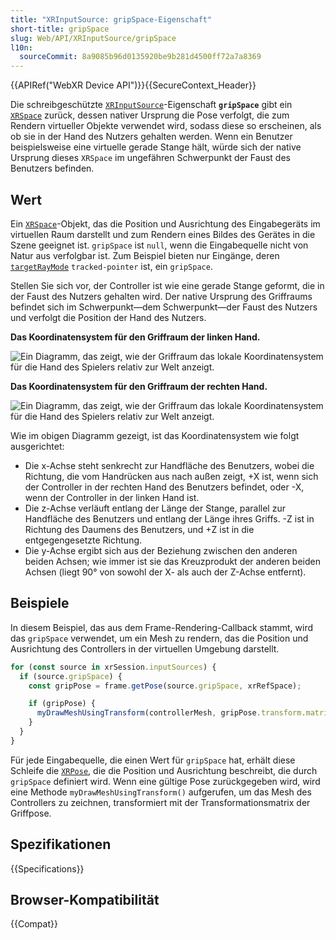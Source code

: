 ```yaml
---
title: "XRInputSource: gripSpace-Eigenschaft"
short-title: gripSpace
slug: Web/API/XRInputSource/gripSpace
l10n:
  sourceCommit: 8a9085b96d0135920be9b281d4500ff72a7a8369
---
```


{{APIRef("WebXR Device API")}}{{SecureContext_Header}}

Die schreibgeschützte [`XRInputSource`](/de/docs/Web/API/XRInputSource)-Eigenschaft **`gripSpace`** gibt ein [`XRSpace`](/de/docs/Web/API/XRSpace) zurück, dessen nativer Ursprung die Pose verfolgt, die zum Rendern virtueller Objekte verwendet wird, sodass diese so erscheinen, als ob sie in der Hand des Nutzers gehalten werden. Wenn ein Benutzer beispielsweise eine virtuelle gerade Stange hält, würde sich der native Ursprung dieses `XRSpace` im ungefähren Schwerpunkt der Faust des Benutzers befinden.

## Wert

Ein [`XRSpace`](/de/docs/Web/API/XRSpace)-Objekt, das die Position und Ausrichtung des Eingabegeräts im virtuellen Raum darstellt und zum Rendern eines Bildes des Gerätes in die Szene geeignet ist. `gripSpace` ist `null`, wenn die Eingabequelle nicht von Natur aus verfolgbar ist. Zum Beispiel bieten nur Eingänge, deren [`targetRayMode`](/de/docs/Web/API/XRInputSource/targetRayMode) `tracked-pointer` ist, ein `gripSpace`.

Stellen Sie sich vor, der Controller ist wie eine gerade Stange geformt, die in der Faust des Nutzers gehalten wird. Der native Ursprung des Griffraums befindet sich im Schwerpunkt—dem Schwerpunkt—der Faust des Nutzers und verfolgt die Position der Hand des Nutzers.

**Das Koordinatensystem für den Griffraum der linken Hand.**

![Ein Diagramm, das zeigt, wie der Griffraum das lokale Koordinatensystem für die Hand des Spielers relativ zur Welt anzeigt.](gripspace-lefthand-light.svg)

**Das Koordinatensystem für den Griffraum der rechten Hand.**

![Ein Diagramm, das zeigt, wie der Griffraum das lokale Koordinatensystem für die Hand des Spielers relativ zur Welt anzeigt.](gripspace-righthand-light.svg)

Wie im obigen Diagramm gezeigt, ist das Koordinatensystem wie folgt ausgerichtet:

- Die x-Achse steht senkrecht zur Handfläche des Benutzers, wobei die Richtung,
  die vom Handrücken aus nach außen zeigt, +X ist, wenn sich der Controller in der
  rechten Hand des Benutzers befindet, oder -X, wenn der Controller in der linken Hand ist.
- Die z-Achse verläuft entlang der Länge der Stange, parallel zur Handfläche des Benutzers und entlang
  der Länge ihres Griffs. -Z ist in Richtung des Daumens des Benutzers, und +Z ist in die
  entgegengesetzte Richtung.
- Die y-Achse ergibt sich aus der Beziehung zwischen den anderen beiden Achsen; wie immer
  ist sie das Kreuzprodukt der anderen beiden Achsen (liegt 90° von sowohl der X-
  als auch der Z-Achse entfernt).

## Beispiele

In diesem Beispiel, das aus dem Frame-Rendering-Callback stammt, wird das `gripSpace` verwendet,
um ein Mesh zu rendern, das die Position und Ausrichtung des Controllers in der
virtuellen Umgebung darstellt.

```js
for (const source in xrSession.inputSources) {
  if (source.gripSpace) {
    const gripPose = frame.getPose(source.gripSpace, xrRefSpace);

    if (gripPose) {
      myDrawMeshUsingTransform(controllerMesh, gripPose.transform.matrix);
    }
  }
}
```

Für jede Eingabequelle, die einen Wert für `gripSpace` hat, erhält diese Schleife
die [`XRPose`](/de/docs/Web/API/XRPose), die die Position und Ausrichtung beschreibt,
die durch `gripSpace` definiert wird. Wenn eine gültige Pose zurückgegeben wird, wird eine Methode
`myDrawMeshUsingTransform()` aufgerufen, um das Mesh des Controllers zu zeichnen,
transformiert mit der Transformationsmatrix der Griffpose.

## Spezifikationen

{{Specifications}}

## Browser-Kompatibilität

{{Compat}}
